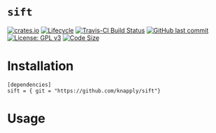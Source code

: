 
# `sift`

<!-- badges: start -->
[![crates.io](https://crates.io/crates/sift)](https://img.shields.io/crates/v/sift.svg)
[![Lifecycle](https://img.shields.io/badge/lifecycle-maturing-orange.svg)](https://www.tidyverse.org/sift/#experimental)
[![Travis-CI Build Status](https://travis-ci.org/knapply/sift.svg?branch=master)](https://travis-ci.org/knapply/sift)
[![GitHub last commit](https://img.shields.io/github/last-commit/knapply/sift.svg)](https://github.com/knapply/sift/commits/master)
[![License: GPL v3](https://img.shields.io/badge/License-GPLv3-blue.svg)](https://www.gnu.org/licenses/gpl-3.0)
[![Code Size](https://img.shields.io/github/languages/code-size/knapply/sift.svg)](https://github.com/knapply/sift)
<!-- badges: end -->


# Installation

```
[dependencies]
sift = { git = "https://github.com/knapply/sift"}
```

# Usage
